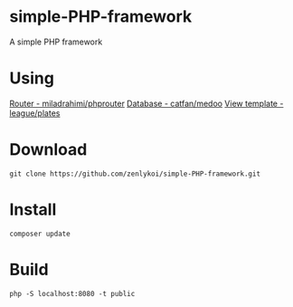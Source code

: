 # simple-PHP-framework
A simple PHP framework

# Using
[Router - miladrahimi/phprouter](https://github.com/miladrahimi/phprouter)
[Database - catfan/medoo](https://medoo.in/doc)
[View template - league/plates](http://platesphp.com/v3/)

# Download
```
git clone https://github.com/zenlykoi/simple-PHP-framework.git
```

# Install
```
composer update
```

# Build
```
php -S localhost:8080 -t public
```
